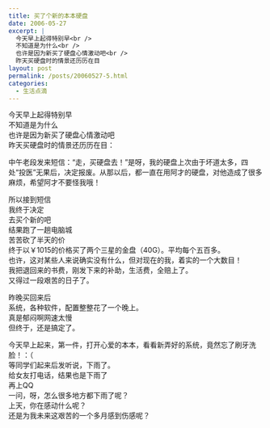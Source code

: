 ```yaml
---
title: 买了个新的本本硬盘
date: 2006-05-27
excerpt: |
  今天早上起得特别早<br />
  不知道是为什么<br />
  也许是因为新买了硬盘心情激动吧<br />
  昨天买硬盘时的情景还历历在目
layout: post
permalink: /posts/20060527-5.html
categories:
  - 生活点滴
---
```

今天早上起得特别早  
不知道是为什么  
也许是因为新买了硬盘心情激动吧  
昨天买硬盘时的情景还历历在目：

中午老段发来短信：“走，买硬盘去！”是呀，我的硬盘上次由于坏道太多，四处“投医”无果后，决定报废。从那以后，都一直在用阿才的硬盘，对他造成了很多麻烦，希望阿才不要怪我哦！

所以接到短信  
我终于决定  
去买个新的吧  
结果跑了一趟电脑城  
苦苦砍了半天的价  
终于以￥1015的价格买了两个三星的金盘（40G）。平均每个五百多。  
也许，这对某些人来说确实没有什么，但对现在的我，着实的一个大数目！  
我把退回来的书费，刚发下来的补助，生活费，全赔上了。  
又得过一段艰苦的日子了。

昨晚买回来后  
系统，各种软件，配置整整花了一个晚上。  
真是郁闷啊网速太慢  
但终于，还是搞定了。

今天早上起来，第一件，打开心爱的本本，看看新弄好的系统，竟然忘了刷牙洗脸！：（  
等同学们起来后发听说，下雨了。  
给女友打电话，结果也是下雨了  
再上QQ  
一问，呀，怎么很多地方都下雨了呢？  
上天，你在感动什么呢？  
还是为我未来这艰苦的一个多月感到伤感呢？